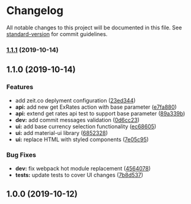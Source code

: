 # Changelog

All notable changes to this project will be documented in this file. See [standard-version](https://github.com/conventional-changelog/standard-version) for commit guidelines.

### [1.1.1](https://github.com/deniss-muhla/x-rates/compare/v1.1.0...v1.1.1) (2019-10-14)

## 1.1.0 (2019-10-14)


### Features

* add zeit.co deplyment configuration ([23ed344](https://github.com/deniss-muhla/x-rates/commit/23ed344f8447c8895698c77437f4376abc75378d))
* **api:** add new get ExRates action with base parameter ([e7fa880](https://github.com/deniss-muhla/x-rates/commit/e7fa88020238ecd97dbd20636636fcc97114e0a8))
* **api:** extend get rates api test to support base parameter ([89a339b](https://github.com/deniss-muhla/x-rates/commit/89a339b7b150cba4cd03e41e7def8a1ba15b6f3f))
* **dev:** add commit messages validation ([0d6cc23](https://github.com/deniss-muhla/x-rates/commit/0d6cc23085bb772481eea4b952fd27c37acf3922))
* **ui:** add base currency selection functionality ([ec68605](https://github.com/deniss-muhla/x-rates/commit/ec68605814e9cc1223aa5989a7c9406c9c4aa717))
* **ui:** add material-ui library ([6852328](https://github.com/deniss-muhla/x-rates/commit/6852328e49193388e1a49aafc912ba2e149f789f))
* **ui:** replace HTML with styled components ([7e05c95](https://github.com/deniss-muhla/x-rates/commit/7e05c95939e1b15e865707f9ebef51249fd4da6f))


### Bug Fixes

* **dev:** fix webpack hot module replacement ([4564078](https://github.com/deniss-muhla/x-rates/commit/45640781d7197368b0192525053a4cd76cbed05c))
* **tests:** update tests to cover UI changes ([7b8d537](https://github.com/deniss-muhla/x-rates/commit/7b8d53778ff92d5de6f0581b653078b46cdf3e72))

## 1.0.0 (2019-10-12)
